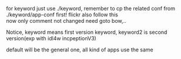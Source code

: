 for keyword just use ./keyword, remember to cp the related conf from ./keyword/app-conf first!
flickr also follow this   
now only comment not changed need goto bow,..  

Notice, keyword means first version keyword, keyword2 is second version(exp with idl4w incpeptionV3)

default will be the general one, all kind of apps use the same 
